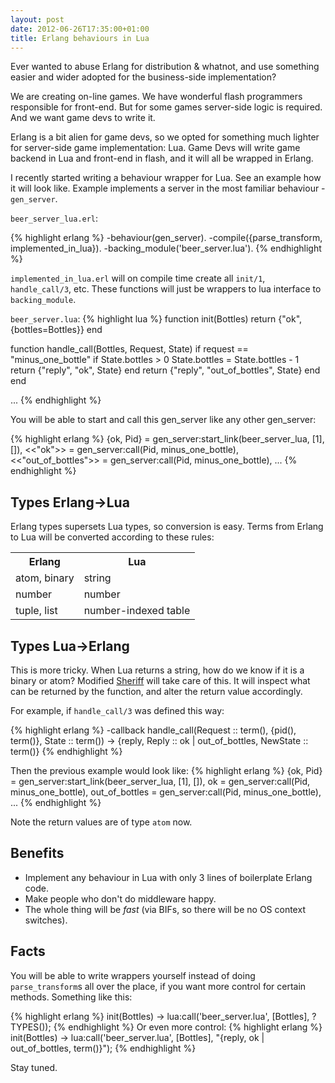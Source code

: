 ```yaml
---
layout: post
date: 2012-06-26T17:35:00+01:00
title: Erlang behaviours in Lua
---
```


Ever wanted to abuse Erlang for distribution & whatnot, and use something
easier and wider adopted for the business-side implementation?

We are creating on-line games. We have wonderful flash programmers responsible
for front-end. But for some games server-side logic is required. And we want
game devs to write it.

Erlang is a bit alien for game devs, so we opted for something much lighter for
server-side game implementation: Lua. Game Devs will write game backend in Lua
and front-end in flash, and it will all be wrapped in Erlang. 

I recently started writing a behaviour wrapper for Lua. See an example how it
will look like. Example implements a server in the most familiar behaviour -
`gen_server`.

`beer_server_lua.erl`:

{% highlight erlang %}
-behaviour(gen_server).
-compile({parse_transform, implemented_in_lua}).
-backing_module('beer_server.lua').
{% endhighlight %}

`implemented_in_lua.erl` will on compile time create all `init/1`,
`handle_call/3`, etc. These functions will just be wrappers to lua interface to
`backing_module`.

`beer_server.lua`:
{% highlight lua %}
function init(Bottles)
    return {"ok", {bottles=Bottles}}
end

function handle_call(Bottles, Request, State)
    if request == "minus_one_bottle"
        if State.bottles > 0
            State.bottles = State.bottles - 1
            return {"reply", "ok", State}
        end
        return {"reply", "out_of_bottles", State}
    end
end

...
{% endhighlight %}

You will be able to start and call this gen_server like any other gen_server:

{% highlight erlang %}
{ok, Pid} = gen_server:start_link(beer_server_lua, [1], []),
<<"ok">> = gen_server:call(Pid, minus_one_bottle),
<<"out_of_bottles">> = gen_server:call(Pid, minus_one_bottle),
...
{% endhighlight %}

Types Erlang->Lua
-----------------

Erlang types supersets Lua types, so conversion is easy. Terms from Erlang to
Lua will be converted according to these rules:

<table>
<tr><th>Erlang</th><th>Lua</th></tr>
<tr><td>atom, binary</td><td>string</td></tr>
<tr><td>number</td><td>number</td></tr>
<tr><td>tuple, list</td><td>number-indexed table</td></tr>
</table>

Types Lua->Erlang
-----------------

This is more tricky. When Lua returns a string, how do we know if it is a
binary or atom? Modified [Sheriff] will take care of this. It will inspect what
can be returned by the function, and alter the return value accordingly.

For example, if `handle_call/3` was defined this way:

{% highlight erlang %}
-callback handle_call(Request :: term(), {pid(), term()}, State :: term()) ->
    {reply, Reply :: ok | out_of_bottles, NewState :: term()}
{% endhighlight %}

Then the previous example would look like:
{% highlight erlang %}
{ok, Pid} = gen_server:start_link(beer_server_lua, [1], []),
ok = gen_server:call(Pid, minus_one_bottle),
out_of_bottles = gen_server:call(Pid, minus_one_bottle),
...
{% endhighlight %}

Note the return values are of type `atom` now.

Benefits
--------

* Implement any behaviour in Lua with only 3 lines of boilerplate Erlang code.
* Make people who don't do middleware happy.
* The whole thing will be _fast_ (via BIFs, so there will be no OS context
  switches).

Facts
-----

You will be able to write wrappers yourself instead of doing `parse_transform`s
all over the place, if you want more control for certain methods. Something
like this:

{% highlight erlang %}
init(Bottles) ->
    lua:call('beer_server.lua', [Bottles], ?TYPES());
{% endhighlight %}
Or even more control:
{% highlight erlang %}
init(Bottles) ->
    lua:call('beer_server.lua', [Bottles],
        "{reply, ok | out_of_bottles, term()}");
{% endhighlight %}

Stay tuned.

[Sheriff]: https://github.com/extend/sheriff
